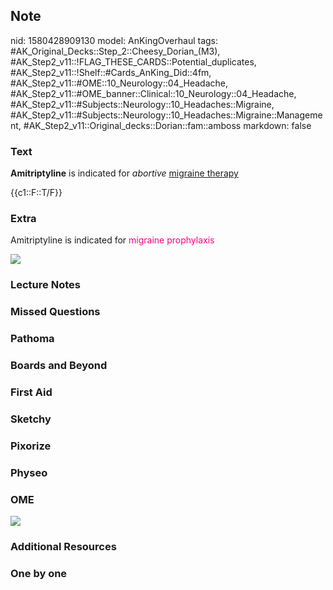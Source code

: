 ## Note
nid: 1580428909130
model: AnKingOverhaul
tags: #AK_Original_Decks::Step_2::Cheesy_Dorian_(M3), #AK_Step2_v11::!FLAG_THESE_CARDS::Potential_duplicates, #AK_Step2_v11::!Shelf::#Cards_AnKing_Did::4fm, #AK_Step2_v11::#OME::10_Neurology::04_Headache, #AK_Step2_v11::#OME_banner::Clinical::10_Neurology::04_Headache, #AK_Step2_v11::#Subjects::Neurology::10_Headaches::Migraine, #AK_Step2_v11::#Subjects::Neurology::10_Headaches::Migraine::Management, #AK_Step2_v11::Original_decks::Dorian::fam::amboss
markdown: false

### Text
<b>Amitriptyline</b> is indicated for <i>abortive</i> <u>migraine
therapy</u>
<div>
  {{c1::F::T/F}}
</div>

### Extra
Amitriptyline is indicated for <font color="#FC0280">migraine
prophylaxis</font>
<div><img src="big_5d78a88873e44.jpg"></div>

### Lecture Notes


### Missed Questions


### Pathoma


### Boards and Beyond


### First Aid


### Sketchy


### Pixorize


### Physeo


### OME
<div class="ome-widget">
  <a href=
  "https://onlinemeded.org/spa/neurology/headache/acquire?ref=anki">
  <img src="_OME_AnkiFlashcards_Lesson_4.png"></a>
</div>

### Additional Resources


### One by one

